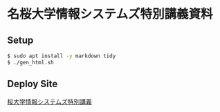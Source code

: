 名桜大学情報システムズ特別講義資料
==============================

Setup
------------------------------

```sh
$ sudo apt install -y markdown tidy
$ ./gen_html.sh
```

Deploy Site
------------------------------

[桜大学情報システムズ特別講義](http://dandydot.no-ip.biz:8080/~dot/presen/MeioUniv/)
